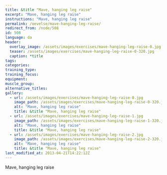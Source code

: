 ```yaml
---
title: &title "Mave, hanging leg raise"
excerpt: "Mave, hanging leg raise"
instructions: "Mave, hanging leg raise"
permalink: /oevelse/mave-hanging-leg-raise/
redirect_from: /node/508
id: 508
language: da
header:
  overlay_image: /assets/images/exercises/mave-hanging-leg-raise-0.jpg
  teaser: /assets/images/exercises/mave-hanging-leg-raise-0-320.jpg
  caption: *title
tags:
categories:
training_type: 
training_focus: 
equipment:
muscle_group:
alternative_titles:
gallery:
  - url: /assets/images/exercises/mave-hanging-leg-raise-0.jpg
    image_path: /assets/images/exercises/mave-hanging-leg-raise-0-320.jpg
    alt: "Mave, hanging leg raise"
    title: &title "Mave, hanging leg raise"
  - url: /assets/images/exercises/mave-hanging-leg-raise-1.jpg
    image_path: /assets/images/exercises/mave-hanging-leg-raise-1-320.jpg
    alt: "Mave, hanging leg raise"
    title: &title "Mave, hanging leg raise"
  - url: /assets/images/exercises/mave-hanging-leg-raise-2.jpg
    image_path: /assets/images/exercises/mave-hanging-leg-raise-2-320.jpg
    alt: "Mave, hanging leg raise"
    title: &title "Mave, hanging leg raise"
last_modified_at: 2013-04-21T14:22:12Z
---
```


Mave, hanging leg raise
